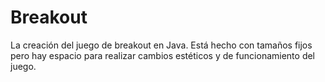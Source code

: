 # Breakout
La creación del juego de breakout en Java. Está hecho con tamaños fijos pero hay espacio para realizar cambios estéticos y de funcionamiento del juego.
